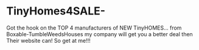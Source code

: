 # TinyHomes4SALE-
Got the hook on the TOP 4 manufacturers of NEW TinyHOMES… from Boxable-TumbleWeedsHouses my company will get you a better deal then Their website can!  So get at me!!!
